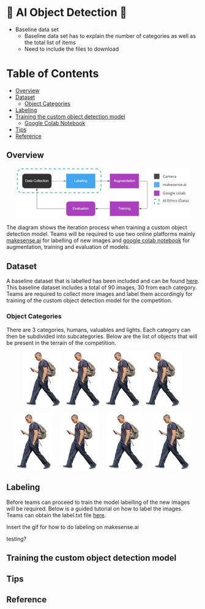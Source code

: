 # :robot: AI Object Detection :robot:
* Baseline data set
    * Baseline data set has to explain the number of categories as well as the total list of items
    * Need to include the files to download 


# Table of Contents
* [Overview](#chapter1)
* [Dataset](#chapter1)
    * [Object Categories](#chapter1.1)
* [Labeling](#chapter2)
* [Training the custom object detection model](#chapter1)
    * [Google Colab Notebook](custom-yolov5-object-detection.ipynb)
* [Tips](#chapter1)
* [Reference](#chapter1)

## Overview <a id="chapter1"></a>

<p align="center">
    <img src="/.github/images/ai-overview.jpg" width="90%" title='testing1' />
</p>

The diagram shows the iteration process when training a custom object detection model. Teams will be required to use two online platforms mainly [makesense.ai](https://www.makesense.ai/) for labelling of new images and [google colab notebook](custom-yolov5-object-detection.ipynb) for augmentation, training and evaluation of models. 

## Dataset <a id="chapter2"></a>

A baseline dataset that is labelled has been included and can be found [here](/data). This baseline dataset includes a total of 90 images, 30 from each category. Teams are required to collect more images and label them accordingly for training of the custom object detection model for the competition. 

### Object Categories <a id="chapter1.1"></a>

There are 3 categories, humans, valuables and lights. Each category can then be subdivided into subcategories. Below are the list of objects that will be present in the terrain of the competition. 

<p align="center">
    <img src="/.github/images/human1.jpg" width="100" title='testing1' />
    <img src="/.github/images/human1.jpg" width="100" title='testing2' />
    <img src="/.github/images/human1.jpg" width="100" title='testing3' />
    <img src="/.github/images/human1.jpg" width="100" title='testing4' />
</p>

<p align="center">
    <img src="/.github/images/human1.jpg" width="20%" title='testing1' />
    &nbsp;&nbsp;&nbsp;
    <img src="/.github/images/human1.jpg" width="20%" title='testing2' />
    &nbsp;&nbsp;&nbsp;
    <img src="/.github/images/human1.jpg" width="20%" title='testing3' />
    &nbsp;&nbsp;&nbsp;
    <img src="/.github/images/human1.jpg" width="20%" title='testing4' />
</p>

## Labeling <a id="chapter2"></a>

Before teams can proceed to train the model labelling of the new images will be required. Below is a guided tutorial on how to label the images. Teams can obtain the label.txt file [here](/data/labels-list.txt). 

Insert the gif for how to do labeling on makesense.ai

testing?


## Training the custom object detection model <a id="chapter1.1"></a>



## Tips 


## Reference




